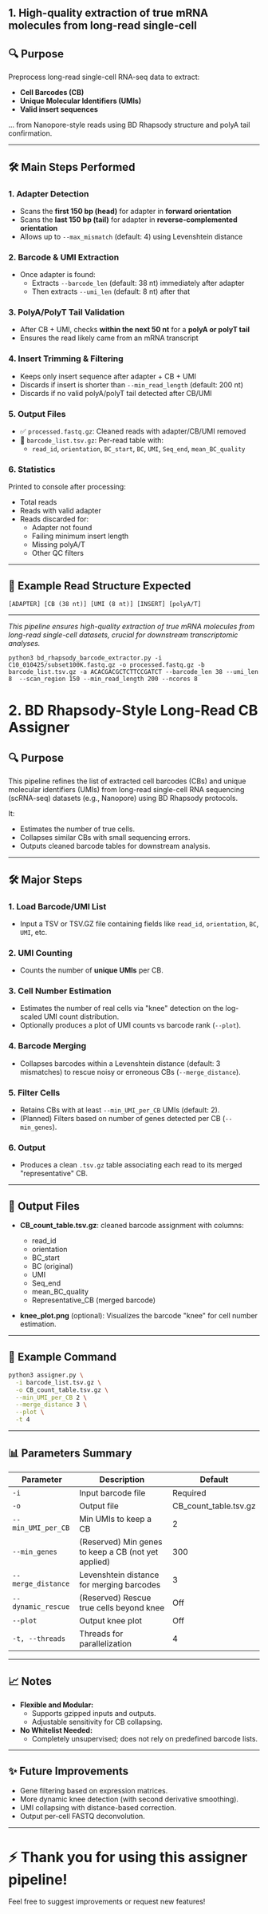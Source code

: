 ## 1. High-quality extraction of true mRNA molecules from long-read single-cell

## 🔍 Purpose
Preprocess long-read single-cell RNA-seq data to extract:

- **Cell Barcodes (CB)**
- **Unique Molecular Identifiers (UMIs)**
- **Valid insert sequences**

... from Nanopore-style reads using BD Rhapsody structure and polyA tail confirmation.

---

## 🛠️ Main Steps Performed

### 1. Adapter Detection
- Scans the **first 150 bp (head)** for adapter in **forward orientation**
- Scans the **last 150 bp (tail)** for adapter in **reverse-complemented orientation**
- Allows up to `--max_mismatch` (default: 4) using Levenshtein distance

### 2. Barcode & UMI Extraction
- Once adapter is found:
  - Extracts `--barcode_len` (default: 38 nt) immediately after adapter
  - Then extracts `--umi_len` (default: 8 nt) after that

### 3. PolyA/PolyT Tail Validation
- After CB + UMI, checks **within the next 50 nt** for a **polyA or polyT tail**
- Ensures the read likely came from an mRNA transcript

### 4. Insert Trimming & Filtering
- Keeps only insert sequence after adapter + CB + UMI
- Discards if insert is shorter than `--min_read_length` (default: 200 nt)
- Discards if no valid polyA/polyT tail detected after CB/UMI

### 5. Output Files
- ✅ `processed.fastq.gz`: Cleaned reads with adapter/CB/UMI removed
- 📄 `barcode_list.tsv.gz`: Per-read table with:
  - `read_id`, `orientation`, `BC_start`, `BC`, `UMI`, `Seq_end`, `mean_BC_quality`

### 6. Statistics
Printed to console after processing:
- Total reads
- Reads with valid adapter
- Reads discarded for:
  - Adapter not found
  - Failing minimum insert length
  - Missing polyA/T
  - Other QC filters

---

## 🔮 Example Read Structure Expected
```
[ADAPTER] [CB (38 nt)] [UMI (8 nt)] [INSERT] [polyA/T]
```

---

*This pipeline ensures high-quality extraction of true mRNA molecules from long-read single-cell datasets, crucial for downstream transcriptomic analyses.*

```
python3 bd_rhapsody_barcode_extractor.py -i C10_010425/subset100K.fastq.gz -o processed.fastq.gz -b barcode_list.tsv.gz -a ACACGACGCTCTTCCGATCT --barcode_len 38 --umi_len 8  --scan_region 150 --min_read_length 200 --ncores 8 
```
# 2. BD Rhapsody-Style Long-Read CB Assigner

## 🔍 Purpose
This pipeline refines the list of extracted cell barcodes (CBs) and unique molecular identifiers (UMIs) from long-read single-cell RNA sequencing (scRNA-seq) datasets (e.g., Nanopore) using BD Rhapsody protocols.

It:
- Estimates the number of true cells.
- Collapses similar CBs with small sequencing errors.
- Outputs cleaned barcode tables for downstream analysis.

---

## 🛠️ Major Steps

### 1. Load Barcode/UMI List
- Input a TSV or TSV.GZ file containing fields like `read_id`, `orientation`, `BC`, `UMI`, etc.

### 2. UMI Counting
- Counts the number of **unique UMIs** per CB.

### 3. Cell Number Estimation
- Estimates the number of real cells via "knee" detection on the log-scaled UMI count distribution.
- Optionally produces a plot of UMI counts vs barcode rank (`--plot`).

### 4. Barcode Merging
- Collapses barcodes within a Levenshtein distance (default: 3 mismatches) to rescue noisy or erroneous CBs (`--merge_distance`).

### 5. Filter Cells
- Retains CBs with at least `--min_UMI_per_CB` UMIs (default: 2).
- (Planned) Filters based on number of genes detected per CB (`--min_genes`).

### 6. Output
- Produces a clean `.tsv.gz` table associating each read to its merged "representative" CB.

---

## 📂 Output Files
- **CB_count_table.tsv.gz**: cleaned barcode assignment with columns:
  - read_id
  - orientation
  - BC_start
  - BC (original)
  - UMI
  - Seq_end
  - mean_BC_quality
  - Representative_CB (merged barcode)

- **knee_plot.png** (optional): Visualizes the barcode "knee" for cell number estimation.

---

## 🚀 Example Command
```bash
python3 assigner.py \
  -i barcode_list.tsv.gz \
  -o CB_count_table.tsv.gz \
  --min_UMI_per_CB 2 \
  --merge_distance 3 \
  --plot \
  -t 4
```

---

## 📊 Parameters Summary
| Parameter              | Description                                           | Default |
|------------------------|-------------------------------------------------------|---------|
| `-i`                   | Input barcode file                                    | Required |
| `-o`                   | Output file                                           | CB_count_table.tsv.gz |
| `--min_UMI_per_CB`      | Min UMIs to keep a CB                                 | 2 |
| `--min_genes`           | (Reserved) Min genes to keep a CB (not yet applied)   | 300 |
| `--merge_distance`      | Levenshtein distance for merging barcodes             | 3 |
| `--dynamic_rescue`      | (Reserved) Rescue true cells beyond knee             | Off |
| `--plot`                | Output knee plot                                      | Off |
| `-t, --threads`         | Threads for parallelization                          | 4 |

---

## 📈 Notes
- **Flexible and Modular:**
  - Supports gzipped inputs and outputs.
  - Adjustable sensitivity for CB collapsing.
- **No Whitelist Needed:**
  - Completely unsupervised; does not rely on predefined barcode lists.

---

## ✨ Future Improvements
- Gene filtering based on expression matrices.
- More dynamic knee detection (with second derivative smoothing).
- UMI collapsing with distance-based correction.
- Output per-cell FASTQ deconvolution.

---

# ⚡ Thank you for using this assigner pipeline!
Feel free to suggest improvements or request new features!

